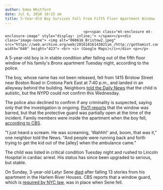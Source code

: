 ```yaml
---
author: Emma Whitford
date: Jul 6, 2016 10:15 am
title: 5-Year-Old Boy Survives Fall From Fifth Floor Apartment Window 
---
```


	
										<p><span class="mt-enclosure mt-enclosure-image" style="display: inline;"> </span></p><div class="image-none"> <img alt="060616_Bristow2.jpeg" src="https://web.archive.org/web/20161016143021im_/http://gothamist.com/attachments/nyc_ewhitford/060616_Bristow2.jpeg" width="640" height="423"> <br> <i> (Google Maps)</i></div> <p></p>

<p>A 5-year-old boy is in stable condition after falling out of the fifth floor window of his family&apos;s Bronx apartment Tuesday night, according to the police. </p>

<p>The boy, whose name has not been released, fell from 1415 Bristow Street near Boston Road in Crotona Park East at 7:40 p.m., and landed in an alleyway behind the building. Neighbors <a href="https://web.archive.org/web/20161016143021/http://www.nydailynews.com/new-york/bronx/bronx-boy-5-badly-hurt-surviving-5-floor-fall-article-1.2700590">told the Daily News</a> that the child is autistic, but the NYPD could not confirm this Wednesday. </p>

<p>The police also declined to confirm if any criminality is suspected, saying only that the investigation is ongoing. <a href="https://web.archive.org/web/20161016143021/http://pix11.com/2016/07/06/bronx-boy-5-hospitalized-after-falling-from-fifth-floor-apartment-window/">Pix11 reports</a> that the window was barred, but that the protective guard was partially open at the time of the incident. Family members were inside the apartment when the boy fell, <a href="https://web.archive.org/web/20161016143021/http://newyork.cbslocal.com/2016/07/06/boy-falls-from-window-bronx/">according to CBS</a>. </p>

<p>&quot;I just heard a scream. He was screaming, &apos;Wahhh!&apos; and, boom, that was it,&quot; one neighbor told the News. &quot;And people were running back and forth trying to get the kid out of the [alley] when the ambulance came.&quot;</p>

<p>The child was listed in critical condition Tuesday night and rushed to Lincoln Hospital in cardiac arrest. His status has since been upgraded to serious, but stable. </p>

<p>On Sunday, 3-year-old Latyr Sene <a href="https://web.archive.org/web/20161016143021/http://newyork.cbslocal.com/2016/07/03/toddler-death-harlem/">died</a> after falling 13 stories from his apartment in the Harlem River Houses. CBS reports that a window guard, which is <a href="https://web.archive.org/web/20161016143021/https://www1.nyc.gov/site/hpd/owners/window-guards.page">required by NYC law</a>, was in place when Sene fell. </p>					
										
									
				